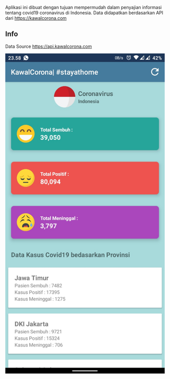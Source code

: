 Aplikasi ini dibuat dengan tujuan mempermudah dalam penyajian informasi tentang covid19 coronavirus di Indonesia. Data didapatkan berdasarkan API dari https://kawalcorona.com

## Info
Data Source
https://api.kawalcorona.com

![screenshot](screenshot/ScreenshotUpdate.jpg)
